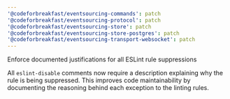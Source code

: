 ```yaml
---
'@codeforbreakfast/eventsourcing-commands': patch
'@codeforbreakfast/eventsourcing-protocol': patch
'@codeforbreakfast/eventsourcing-store': patch
'@codeforbreakfast/eventsourcing-store-postgres': patch
'@codeforbreakfast/eventsourcing-transport-websocket': patch
---
```


Enforce documented justifications for all ESLint rule suppressions

All `eslint-disable` comments now require a description explaining why the rule is being suppressed. This improves code maintainability by documenting the reasoning behind each exception to the linting rules.
